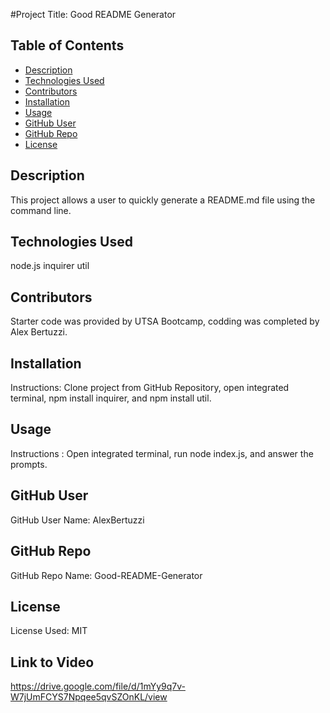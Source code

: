 
  #Project Title: Good README Generator

  ## Table of Contents
  * [Description](#description)
  * [Technologies Used](#technologies)
  * [Contributors](#contributors)
  * [Installation](#install)
  * [Usage](#usage)
  * [GitHub User](#github)
  * [GitHub Repo](#repo)
  * [License](#license)

  ## Description
  This project allows a user to quickly generate a README.md file using the command line.

  ## Technologies Used
  node.js   inquirer   util

  ## Contributors
  Starter code was provided by UTSA Bootcamp, codding was completed by Alex Bertuzzi.

  ## Installation
  Instructions: Clone project from GitHub Repository, open integrated terminal, npm install inquirer, and npm install util.

  ## Usage
  Instructions : Open integrated terminal, run node index.js, and answer the prompts.

  ## GitHub User
  GitHub User Name: AlexBertuzzi

  ## GitHub Repo
  GitHub Repo Name: Good-README-Generator

  ## License
  License Used: MIT

  ## Link to Video
  https://drive.google.com/file/d/1mYy9q7v-W7jUmFCYS7Npqee5qvSZOnKL/view

